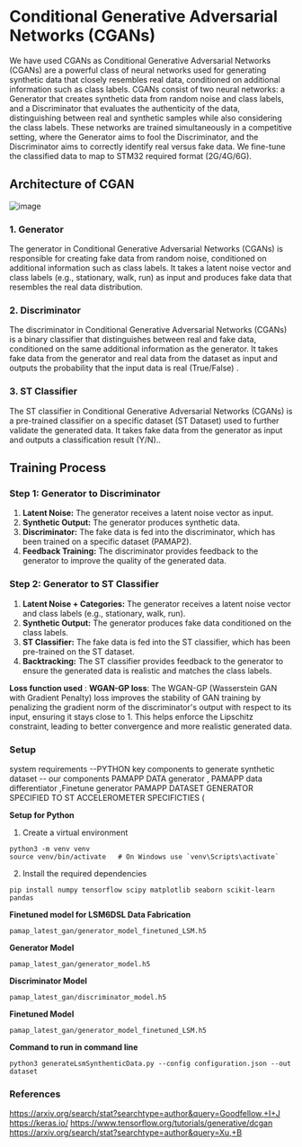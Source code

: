 

# Conditional Generative Adversarial Networks (CGANs)
We have used CGANs as Conditional Generative Adversarial Networks (CGANs) are a powerful class of neural networks used for generating synthetic data that closely resembles real data, conditioned on additional information such as class labels. CGANs consist of two neural networks: a Generator that creates synthetic data from random noise and class labels, and a Discriminator that evaluates the authenticity of the data, distinguishing between real and synthetic samples while also considering the class labels. These networks are trained simultaneously in a competitive setting, where the Generator aims to fool the Discriminator, and the Discriminator aims to correctly identify real versus fake data. We fine-tune the classified data to map to STM32 required format (2G/4G/6G).

## Architecture of CGAN
![image](https://github.com/user-attachments/assets/ec142ce8-5795-4dbf-9290-8f0a3cf8536a)

### 1. Generator
The generator in Conditional Generative Adversarial Networks (CGANs) is responsible for creating fake data from random noise, conditioned on additional information such as class labels. It takes a latent noise vector and class labels (e.g., stationary, walk, run) as input and produces fake data that resembles the real data distribution.

### 2. Discriminator
The discriminator in Conditional Generative Adversarial Networks (CGANs) is a binary classifier that distinguishes between real and fake data, conditioned on the same additional information as the generator.
It takes fake data from the generator and real data from the dataset as input and outputs the probability that the input data is real (True/False) .

### 3. ST Classifier
The ST classifier in Conditional Generative Adversarial Networks (CGANs) is a pre-trained classifier on a specific dataset (ST Dataset) used to further validate the generated data. 
It takes fake data from the generator as input and outputs a classification result (Y/N)..

## Training Process

### Step 1: Generator to Discriminator
1. **Latent Noise:** The generator receives a latent noise vector as input.
2. **Synthetic Output:** The generator produces synthetic data.
3. **Discriminator:** The fake data is fed into the discriminator, which has been trained on a specific dataset (PAMAP2).
4. **Feedback Training:** The discriminator provides feedback to the generator to improve the quality of the generated data.

### Step 2: Generator to ST Classifier
1. **Latent Noise + Categories:** The generator receives a latent noise vector and class labels (e.g., stationary, walk, run).
2. **Synthetic Output:** The generator produces fake data conditioned on the class labels.
3. **ST Classifier:** The fake data is fed into the ST classifier, which has been pre-trained on the ST dataset.
4. **Backtracking:** The ST classifier provides feedback to the generator to ensure the generated data is realistic and matches the class labels.

**Loss function used** : **WGAN-GP loss**:  The WGAN-GP (Wasserstein GAN with Gradient Penalty) loss improves the stability of GAN training by penalizing the gradient norm of the discriminator's output with respect to its input, 
ensuring it stays close to 1. This helps enforce the Lipschitz constraint, leading to better convergence and more realistic generated data.

### Setup 
system requirements --PYTHON
key components to generate synthetic dataset -- our components
PAMAPP DATA generator , PAMAPP data differentiator ,Finetune generator
PAMAPP DATASET GENERATOR SPECIFIED TO ST ACCELEROMETER SPECIFICTIES (

**Setup for Python**
1. Create a virtual environment
```
python3 -m venv venv
source venv/bin/activate   # On Windows use `venv\Scripts\activate`
```
2. Install the required dependencies
```
pip install numpy tensorflow scipy matplotlib seaborn scikit-learn pandas
```
**Finetuned model for LSM6DSL​ Data Fabrication**
```
pamap_latest_gan/generator_model_finetuned_LSM.h5
```
**Generator Model**
```
pamap_latest_gan/generator_model.h5 
```

**Discriminator Model**
```
pamap_latest_gan/discriminator_model.h5 
```

**Finetuned Model**
```
pamap_latest_gan/generator_model_finetuned_LSM.h5 
```
**Command to run in command line**
```
python3 generateLsmSynthenticData.py --config configuration.json --out dataset
```




### References
https://arxiv.org/search/stat?searchtype=author&query=Goodfellow,+I+J
https://keras.io/
https://www.tensorflow.org/tutorials/generative/dcgan
https://arxiv.org/search/stat?searchtype=author&query=Xu,+B



